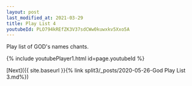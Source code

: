 ```yaml
---
layout: post
last_modified_at: 2021-03-29
title: Play List 4
youtubeId: PLO794kREfZK3V37sdCWw0kuwxkv5Xxo5A
---
```

 
 
Play list of GOD's names chants.
 
{% include youtubePlayer1.html id=page.youtubeId %}
 

[Next]({{ site.baseurl }}{% link  split3/_posts/2020-05-26-God Play List 3.md%})

